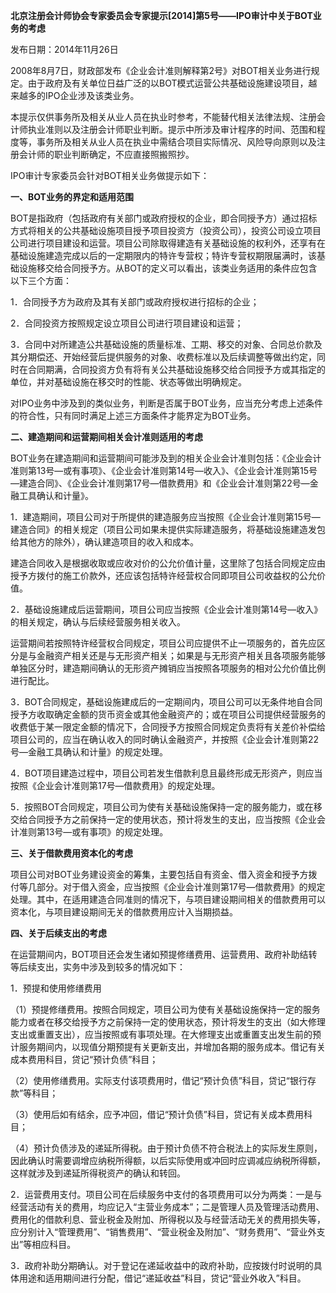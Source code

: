 **北京注册会计师协会专家委员会专家提示[2014]第5号——IPO审计中关于BOT业务的考虑**

发布日期：2014年11月26日

2008年8月7日，财政部发布《企业会计准则解释第2号》对BOT相关业务进行规定。由于政府及有关单位日益广泛的以BOT模式运营公共基础设施建设项目，越来越多的IPO企业涉及该类业务。

本提示仅供事务所及相关从业人员在执业时参考，不能替代相关法律法规、注册会计师执业准则以及注册会计师职业判断。提示中所涉及审计程序的时间、范围和程度等，事务所及相关从业人员在执业中需结合项目实际情况、风险导向原则以及注册会计师的职业判断确定，不应直接照搬照抄。

IPO审计专家委员会针对BOT相关业务做提示如下：

**一、BOT业务的界定和适用范围**

BOT是指政府（包括政府有关部门或政府授权的企业，即合同授予方）通过招标方式将相关的公共基础设施项目授予项目投资方（投资公司），投资公司设立项目公司进行项目建设和运营。项目公司除取得建造有关基础设施的权利外，还享有在基础设施建造完成以后的一定期限内的特许专营权；特许专营权期限届满时，该基础设施移交给合同授予方。从BOT的定义可以看出，该类业务适用的条件应包含以下三个方面：

1．合同授予方为政府及其有关部门或政府授权进行招标的企业；

2．合同投资方按照规定设立项目公司进行项目建设和运营；

3．合同中对所建造公共基础设施的质量标准、工期、移交的对象、合同总价款及其分期偿还、开始经营后提供服务的对象、收费标准以及后续调整等做出约定，同时在合同期满，合同投资方负有将有关公共基础设施移交给合同授予方或其指定的单位，并对基础设施在移交时的性能、状态等做出明确规定。

对IPO业务中涉及到的类似业务，判断是否属于BOT业务，应当充分考虑上述条件的符合性，只有同时满足上述三方面条件才能界定为BOT业务。

**二、建造期间和运营期间相关会计准则适用的考虑**

BOT业务在建造期间和运营期间可能涉及到的相关企业会计准则包括：《企业会计准则第13号—或有事项》、《企业会计准则第14号—收入》、《企业会计准则第15号—建造合同》、《企业会计准则第17号—借款费用》和《企业会计准则第22号—金融工具确认和计量》。

1．建造期间，项目公司对于所提供的建造服务应当按照《企业会计准则第15号—建造合同》的相关规定（项目公司如果未提供实际建造服务，将基础设施建造发包给其他方的除外），确认建造项目的收入和成本。

建造合同收入是根据收取或应收对价的公允价值计量，这里除了包括合同规定应由授予方拨付的施工价款外，还应该包括特许经营权合同即项目公司收益权的公允价值。

2．基础设施建成后运营期间，项目公司应当按照《企业会计准则第14号—收入》的相关规定，确认与后续经营服务相关收入。

运营期间若按照特许经营权合同规定，项目公司应提供不止一项服务的，首先应区分是与金融资产相关还是与无形资产相关；如果是与无形资产相关且各项服务能够单独区分时，建造期间确认的无形资产摊销应当按照各项服务的相对公允价值比例进行配比。

3．BOT合同规定，基础设施建成后的一定期间内，项目公司可以无条件地自合同授予方收取确定金额的货币资金或其他金融资产的；或在项目公司提供经营服务的收费低于某一限定金额的情况下，合同授予方按照合同规定负责将有关差价补偿给项目公司的，应当在确认收入的同时确认金融资产，并按照《企业会计准则第22号—金融工具确认和计量》的规定处理。

4．BOT项目建造过程中，项目公司若发生借款利息且最终形成无形资产，则应当按照《企业会计准则第17号—借款费用》的规定处理。

5．按照BOT合同规定，项目公司为使有关基础设施保持一定的服务能力，或在移交给合同授予方之前保持一定的使用状态，预计将发生的支出，应当按照《企业会计准则第13号—或有事项》的规定处理。

**三、关于借款费用资本化的考虑**

项目公司对BOT业务建设资金的筹集，主要包括自有资金、借入资金和授予方拨付等几部分。对于借入资金，应当按照《企业会计准则第17号—借款费用》的规定处理。其中，在适用建造合同准则的情况下，与项目建设期间相关的借款费用可以资本化，与项目建设期间无关的借款费用应计入当期损益。

**四、关于后续支出的考虑**

在运营期间内，BOT项目还会发生诸如预提修缮费用、运营费用、政府补助结转等后续支出，实务中涉及到较多的情况如下：

1．预提和使用修缮费用

（1）预提修缮费用。按照合同规定，项目公司为使有关基础设施保持一定的服务能力或者在移交给授予方之前保持一定的使用状态，预计将发生的支出（如大修理支出或重置支出），应当按照或有事项处理。在大修理支出或重置支出发生前的预计服务期间内，以现值分期预提有关更新支出，并增加各期的服务成本。借记有关成本费用科目，贷记“预计负债”科目；

（2）使用修缮费用。实际支付该项费用时，借记“预计负债”科目，贷记“银行存款”等科目；

（3）使用后如有结余，应予冲回，借记“预计负债”科目，贷记有关成本费用科目；

（4）预计负债涉及的递延所得税。由于预计负债不符合税法上的实际发生原则，因此确认时需要调增应纳税所得额，以后实际使用或冲回时应调减应纳税所得额，这样就涉及到递延所得税资产的确认和转回。

2．运营费用支付。项目公司在后续服务中支付的各项费用可以分为两类：一是与经营活动有关的费用，均应记入“主营业务成本”；二是管理人员及管理活动费用、费用化的借款利息、营业税金及附加、所得税以及与经营活动无关的费用损失等，应分别计入“管理费用”、“销售费用”、“营业税金及附加”、“财务费用”、“营业外支出”等相应科目。

3．政府补助分期确认。对于登记在递延收益中的政府补助，应按拨付时说明的具体用途和适用期间进行分配，借记“递延收益”科目，贷记“营业外收入”科目。
